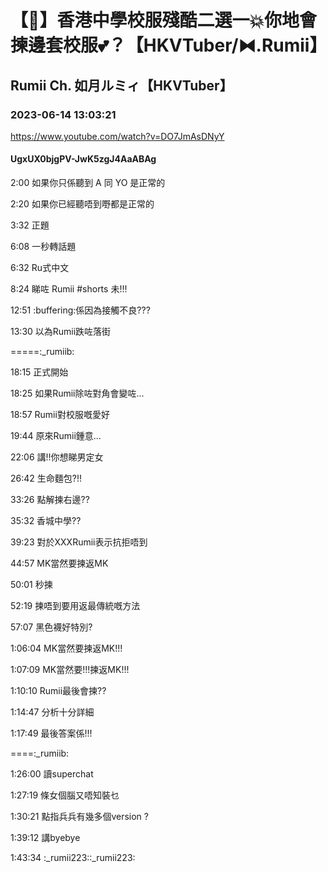 # 【👔】香港中學校服殘酷二選一💥你地會揀邊套校服💕？【HKVTuber/⧓.Rumii】

## Rumii Ch. 如月ルミィ【HKVTuber】

### 2023-06-14 13:03:21

https://www.youtube.com/watch?v=DO7JmAsDNyY

#### UgxUX0bjgPV-JwK5zgJ4AaABAg

2:00 如果你只係聽到 A 同 YO 是正常的

2:20 如果你已經聽唔到嘢都是正常的

3:32 正題

6:08 一秒轉話題

6:32 Ru式中文

8:24 睇咗 Rumii #shorts 未!!!

12:51 :buffering:係因為接觸不良???

13:30 以為Rumii跌咗落街

=====:_rumiib:

18:15 正式開始

18:25 如果Rumii除咗對角會變咗...

18:57 Rumii對校服嘅愛好

19:44 原來Rumii鍾意...

22:06 講!!你想睇男定女

26:42 生命麵包?!!

33:26 點解揀右邊??

35:32 香城中學??

39:23 對於XXXRumii表示抗拒唔到

44:57 MK當然要揀返MK

50:01 秒揀

52:19 揀唔到要用返最傳統嘅方法

57:07 黑色襪好特別?

1:06:04 MK當然要揀返MK!!!

1:07:09 MK當然要!!!揀返MK!!!

1:10:10 Rumii最後會揀??

1:14:47 分析十分詳細

1:17:49 最後答案係!!!

====:_rumiib:

1:26:00 讀superchat

1:27:19 條女個腦又唔知裝乜

1:30:21 點指兵兵有幾多個version ?

1:39:12 講byebye

1:43:34 :_rumii223::_rumii223:

